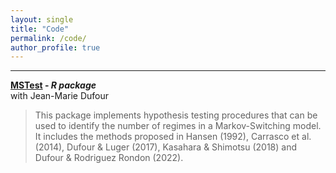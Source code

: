 ```yaml
---
layout: single
title: "Code"
permalink: /code/
author_profile: true
---
```

---

**[MSTest](https://github.com/roga11/MSTest) - _R package_**  
with Jean-Marie Dufour
>This package implements hypothesis testing procedures that can be used to identify the number of regimes in a Markov-Switching model. It includes the methods proposed in Hansen (1992), Carrasco et al. (2014), Dufour & Luger (2017), Kasahara & Shimotsu (2018) and Dufour & Rodriguez Rondon (2022). 
